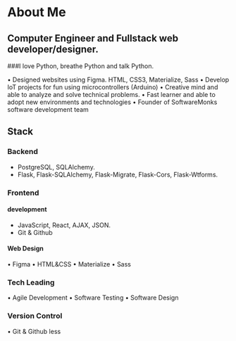 # About Me

## Computer Engineer and Fullstack web developer/designer.
###I love Python, breathe Python and talk Python.

• Designed websites using Figma. HTML, CSS3, Materialize, Sass
• Develop IoT projects for fun using microcontrollers (Arduino)
• Creative mind and able to analyze and solve technical problems.
• Fast learner and able to adopt new environments and technologies
• Founder of SoftwareMonks software development team

## Stack

### Backend

- PostgreSQL, SQLAlchemy. 
- Flask, Flask-SQLAlchemy, Flask-Migrate, Flask-Cors, Flask-Wtforms.

### Frontend

#### development

- JavaScript, React, AJAX, JSON.
- Git & Github


#### Web Design

• Figma
• HTML&CSS
• Materialize
• Sass

### Tech Leading

• Agile Development
• Software Testing
• Software Design

### Version Control
• Git & Github less




